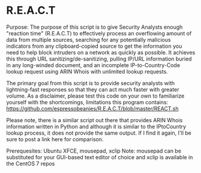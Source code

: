 # R.E.A.C.T
Purpose: The purpose of this script is to give Security Analysts enough "reaction time" (R.E.A.C.T) to effectively process an overflowing amount of data from multiple sources, searching for any potentially malicious indicators from any clipboard-copied source to get the information you need to help block intruders on a network as quickly as possible. It achieves this through URL sanitizing/de-sanitizing, pulling IP/URL information buried in any long-winded document, and an incomplete IP-to-Country-Code lookup request using ARIN Whois with unlimited lookup requests. 

The primary goal from this script is to provide security analysts with lightning-fast responses so that they can act much faster with greater volume. As a disclaimer, please test this code on your own to familiarize yourself with the shortcomings, limitations this program contains: https://github.com/espressobeanies/R.E.A.C.T/blob/master/REACT.sh

Please note, there is a similar script out there that provides ARIN Whois information written in Python and although it is similar to the IPtoCountry lookup process, it does not provide the same output. If I find it again, I'll be sure to post a link here for comparison.

Prerequesites: Ubuntu XFCE, mousepad, xclip
Note: mousepad can be substituted for your GUI-based text editor of choice and xclip is available in the CentOS 7 repos
